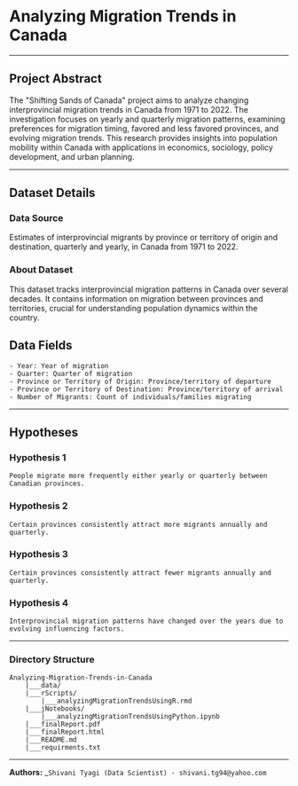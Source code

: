 # Analyzing Migration Trends in Canada

---

## Project Abstract
The "Shifting Sands of Canada" project aims to analyze changing interprovincial migration trends in Canada from 1971 to 2022. The investigation focuses on yearly and quarterly migration patterns, examining preferences for migration timing, favored and less favored provinces, and evolving migration trends. This research provides insights into population mobility within Canada with applications in economics, sociology, policy development, and urban planning.

---
## Dataset Details

### Data Source
Estimates of interprovincial migrants by province or territory of origin and destination, quarterly and yearly, in Canada from 1971 to 2022.

### About Dataset 
This dataset tracks interprovincial migration patterns in Canada over several decades. It contains information on migration between provinces and territories, crucial for understanding population dynamics within the country.

## Data Fields

    - Year: Year of migration
    - Quarter: Quarter of migration
    - Province or Territory of Origin: Province/territory of departure
    - Province or Territory of Destination: Province/territory of arrival
    - Number of Migrants: Count of individuals/families migrating

---

## Hypotheses

### Hypothesis 1

    People migrate more frequently either yearly or quarterly between Canadian provinces.

### Hypothesis 2

    Certain provinces consistently attract more migrants annually and quarterly.

### Hypothesis 3

    Certain provinces consistently attract fewer migrants annually and quarterly.

### Hypothesis 4

    Interprovincial migration patterns have changed over the years due to evolving influencing factors.

---
### Directory Structure

```
Analyzing-Migration-Trends-in-Canada
    |___data/
    |___rScripts/
        |___analyzingMigrationTrendsUsingR.rmd
    |___jNotebooks/
        |___analyzingMigrationTrendsUsingPython.ipynb
    |___finalReport.pdf
    |___finalReport.html
    |___README.md
    |___requirments.txt
```

---
**Authors:**
    _`Shivani Tyagi (Data Scientist) - shivani.tg94@yahoo.com`
